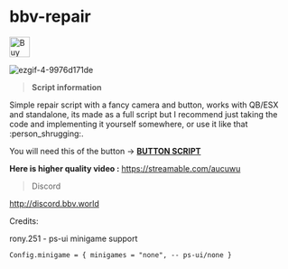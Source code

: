 # bbv-repair
<a href='https://ko-fi.com/G2G0N78P7' target='_blank'><img height='36' style='border:0px;height:36px;' src='https://storage.ko-fi.com/cdn/kofi2.png?v=3' border='0' alt='Buy Me a Coffee at ko-fi.com' /></a>

![ezgif-4-9976d171de](https://github.com/BuddyNotFound/bbv-repair/assets/74051918/251ee8fa-dc2c-4dab-82d0-eb1bf733dfb5)


> **Script information** 

Simple repair script with a fancy camera and button, works with QB/ESX and standalone, its made as a full script but I recommend just taking the code and implementing it yourself somewhere, or use it like that :person_shrugging:.

You will need this of the button -> **[BUTTON SCRIPT](https://forum.cfx.re/t/free-interact-button/5152798/3)**

**Here is higher quality video :** 
https://streamable.com/aucuwu

> Discord

http://discord.bbv.world

Credits:

rony.251 - ps-ui minigame support

`
Config.minigame = {
    minigames = "none", -- ps-ui/none
}
`
